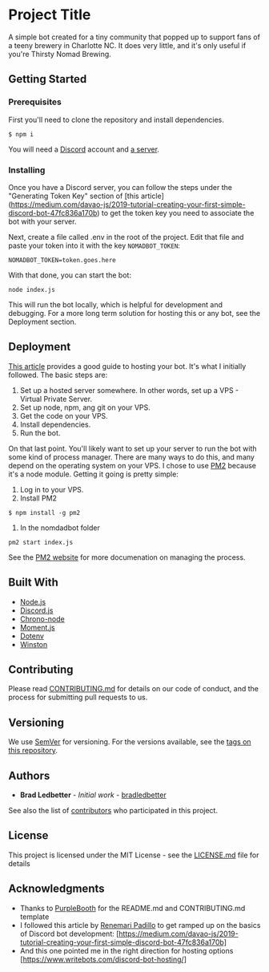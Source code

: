 # Project Title

A simple bot created for a tiny community that popped up to support fans of a teeny brewery in Charlotte NC. It does very little, and it's only useful if you're Thirsty Nomad Brewing.

## Getting Started

### Prerequisites

First you'll need to clone the repository and install dependencies.
```
$ npm i
```

You will need a [Discord](https://discordapp.com/) account and [a server](https://support.discordapp.com/hc/en-us/articles/204849977-How-do-I-create-a-server-).

### Installing

Once you have a Discord server, you can follow the steps under the "Generating Token Key" section of [this article] (https://medium.com/davao-js/2019-tutorial-creating-your-first-simple-discord-bot-47fc836a170b) to get the token key you need to associate the bot with your server.

Next, create a file called .env in the root of the project. Edit that file and paste your token into it with the key `NOMADBOT_TOKEN`:
```
NOMADBOT_TOKEN=token.goes.here
```

With that done, you can start the bot:
```
node index.js
```

This will run the bot locally, which is helpful for development and debugging. For a more long term solution for hosting this or any bot, see the Deployment section.

## Deployment

[This article](https://www.writebots.com/discord-bot-hosting/) provides a good guide to hosting your bot. It's what I initially followed. The basic steps are:
1. Set up a hosted server somewhere. In other words, set up a VPS - Virtual Private Server.
1. Set up node, npm, ang git on your VPS.
1. Get the code on your VPS.
1. Install dependencies.
1. Run the bot.

On that last point. You'll likely want to set up your server to run the bot with some kind of process manager. There are many ways to do this, and many depend on the operating system on your VPS. I chose to use [PM2](https://pm2.keymetrics.io/) because it's a node module. Getting it going is pretty simple:
1. Log in to your VPS.
1. Install PM2 
```
$ npm install -g pm2
```
1. In the nomdadbot folder
```
pm2 start index.js
```

See the [PM2 website](https://pm2.keymetrics.io/)  for more documenation on managing the process.

## Built With

* [Node.js](https://nodejs.org/)
* [Discord.js](https://discord.js.org/)
* [Chrono-node](https://github.com/wanasit/chrono)
* [Moment.js](https://momentjs.com/)
* [Dotenv](https://github.com/motdotla/dotenv#readme)
* [Winston](https://github.com/winstonjs/winston)

## Contributing

Please read [CONTRIBUTING.md](https://gist.github.com/PurpleBooth/b24679402957c63ec426) for details on our code of conduct, and the process for submitting pull requests to us.

## Versioning

We use [SemVer](http://semver.org/) for versioning. For the versions available, see the [tags on this repository](https://github.com/okayestdeveloper/nomadbot/tags). 

## Authors

* **Brad Ledbetter** - *Initial work* - [bradledbetter](https://github.com/okayestdeveloper)

See also the list of [contributors](https://github.com/okayestdeveloper/nomadbot/contributors) who participated in this project.

## License

This project is licensed under the MIT License - see the [LICENSE.md](LICENSE.md) file for details

## Acknowledgments

* Thanks to [PurpleBooth](https://github.com/PurpleBooth) for the README.md and CONTRIBUTING.md template
* I followed this article by [Renemari Padillo](https://medium.com/@renesansz) to get ramped up on the basics of Discord bot development: [https://medium.com/davao-js/2019-tutorial-creating-your-first-simple-discord-bot-47fc836a170b]
* And this one pointed me in the right direction for hosting options [https://www.writebots.com/discord-bot-hosting/]

